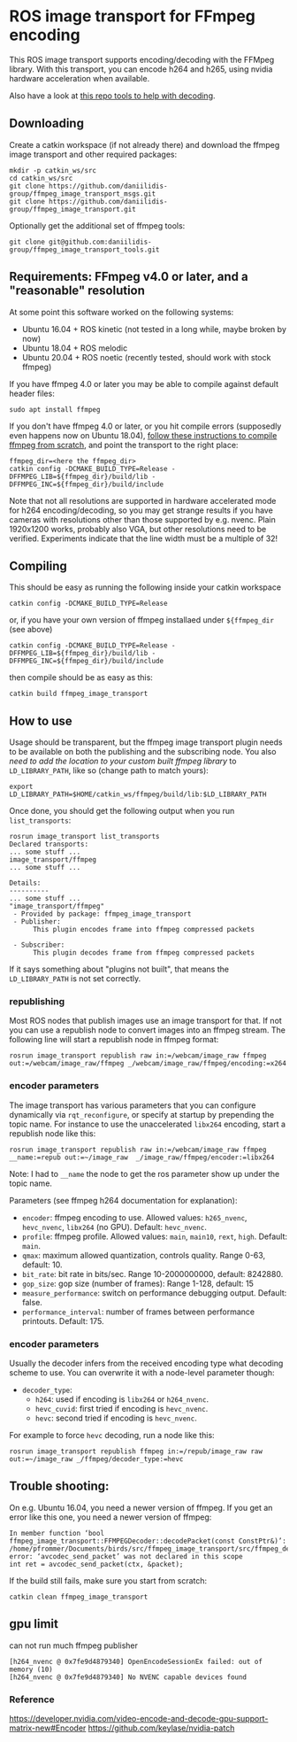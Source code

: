 # ROS image transport for FFmpeg encoding

This ROS image transport supports encoding/decoding with the FFMpeg
library. With this transport, you can encode h264 and h265, using
nvidia hardware acceleration when available.

Also have a look at [this repo tools to help with decoding](https://github.com/daniilidis-group/ffmpeg_image_transport_tools).

## Downloading

Create a catkin workspace (if not already there) and download the
ffmpeg image transport and other required packages:

    mkdir -p catkin_ws/src
    cd catkin_ws/src
    git clone https://github.com/daniilidis-group/ffmpeg_image_transport_msgs.git
    git clone https://github.com/daniilidis-group/ffmpeg_image_transport.git

Optionally get the additional set of ffmpeg tools:

    git clone git@github.com:daniilidis-group/ffmpeg_image_transport_tools.git


## Requirements: FFmpeg v4.0 or later, and a "reasonable" resolution

At some point this software worked on the following systems:

- Ubuntu 16.04 + ROS kinetic (not tested in a long while, maybe broken
  by now)
- Ubuntu 18.04 + ROS melodic
- Ubuntu 20.04 + ROS noetic (recently tested, should work with stock ffmpeg)

If you have ffmpeg 4.0 or later you may be able to compile against default header files:

	sudo apt install ffmpeg

If you don't have ffmpeg 4.0 or later, or you hit compile errors
(supposedly even happens now on Ubuntu 18.04), 
[follow these instructions to compile ffmpeg from scratch](docs/compile_ffmpeg.md), and point the
transport to the right place: 

    ffmpeg_dir=<here the ffmpeg_dir>
    catkin config -DCMAKE_BUILD_TYPE=Release -DFFMPEG_LIB=${ffmpeg_dir}/build/lib -DFFMPEG_INC=${ffmpeg_dir}/build/include

Note that not all resolutions are supported in hardware accelerated
mode for h264 encoding/decoding, so you may get strange results if you
have cameras with resolutions other than those supported by
e.g. nvenc. Plain 1920x1200 works, probably also VGA, but other
resolutions need to be verified. Experiments indicate that the line
width must be a multiple of 32!

## Compiling

This should be easy as running the following inside your catkin workspace

    catkin config -DCMAKE_BUILD_TYPE=Release

or, if you have your own version of ffmpeg installaed under ``${ffmpeg_dir`` (see above)

    catkin config -DCMAKE_BUILD_TYPE=Release -DFFMPEG_LIB=${ffmpeg_dir}/build/lib -DFFMPEG_INC=${ffmpeg_dir}/build/include

then compile should be as easy as this:

    catkin build ffmpeg_image_transport

## How to use

Usage should be transparent, but the ffmpeg image transport plugin
needs to be available on both the publishing and the subscribing
node. You also *need to add the location to your custom built ffmpeg
library* to ``LD_LIBRARY_PATH``, like so (change path to match yours):
```
export LD_LIBRARY_PATH=$HOME/catkin_ws/ffmpeg/build/lib:$LD_LIBRARY_PATH
```
Once done, you should get the following output when you run
``list_transports``:
```
rosrun image_transport list_transports 
Declared transports:
... some stuff ...
image_transport/ffmpeg
... some stuff ...

Details:
----------
... some stuff ...
"image_transport/ffmpeg"
 - Provided by package: ffmpeg_image_transport
 - Publisher: 
      This plugin encodes frame into ffmpeg compressed packets
    
 - Subscriber: 
      This plugin decodes frame from ffmpeg compressed packets
```

If it says something about "plugins not built", that means the
``LD_LIBRARY_PATH`` is not set correctly.

### republishing
Most ROS nodes that publish images use an image transport for that. If
not you can use a republish node to convert images into an ffmpeg
stream. The following line will start a republish node in ffmpeg format:

```
rosrun image_transport republish raw in:=/webcam/image_raw ffmpeg out:=/webcam/image_raw/ffmpeg _/webcam/image_raw/ffmpeg/encoding:=x264
```

### encoder parameters

The image transport has various parameters that you can configure
dynamically via ``rqt_reconfigure``, or specify at startup by
prepending the topic name. For instance to use the unaccelerated
``libx264`` encoding, start a republish node like this:
```
rosrun image_transport republish raw in:=/webcam/image_raw ffmpeg __name:=repub out:=~/image_raw  _/image_raw/ffmpeg/encoder:=libx264
```
Note: I had to ``__name`` the node to get the ros parameter show up under the topic name.

Parameters (see ffmpeg h264 documentation for explanation):

- ``encoder``: ffmpeg encoding to use. Allowed values: ``h265_nvenc``,
  ``hevc_nvenc``, ``libx264`` (no GPU). Default: ``hevc_nvenc``.
- ``profile``: ffmpeg profile. Allowed values: ``main``, ``main10``,
  ``rext``, ``high``. Default: ``main``.
- ``qmax``: maximum allowed quantization, controls quality. Range 0-63, default: 10.
- ``bit_rate``: bit rate in bits/sec. Range 10-2000000000, default: 8242880.
- ``gop_size``: gop size (number of frames): Range 1-128, default: 15
- ``measure_performance``: switch on performance debugging output. Default: false.
- ``performance_interval``: number of frames between performance printouts. Default: 175.

### encoder parameters

Usually the decoder infers from the received encoding type what decoding scheme to use.
You can overwrite it with a node-level parameter though:

- ``decoder_type``:
  - ``h264``: used if encoding is ``libx264`` or ``h264_nvenc``.
  - ``hevc_cuvid``: first tried if encoding is ``hevc_nvenc``.
  - ``hevc``: second tried if encoding is ``hevc_nvenc``.

For example to force ``hevc`` decoding, run a node like this:
```
rosrun image_transport republish ffmpeg in:=/repub/image_raw raw out:=~/image_raw _/ffmpeg/decoder_type:=hevc
```

## Trouble shooting:


On e.g. Ubuntu 16.04, you need a newer version of ffmpeg. If you get an error like this one,
you need a newer version of ffmpeg:

    In member function ‘bool ffmpeg_image_transport::FFMPEGDecoder::decodePacket(const ConstPtr&)’:
    /home/pfrommer/Documents/birds/src/ffmpeg_image_transport/src/ffmpeg_decoder.cpp:104:47:
    error: ‘avcodec_send_packet’ was not declared in this scope
    int ret = avcodec_send_packet(ctx, &packet);

If the build still fails, make sure you start from scratch:

    catkin clean ffmpeg_image_transport

## gpu limit
can not run much ffmpeg publisher
```
[h264_nvenc @ 0x7fe9d4879340] OpenEncodeSessionEx failed: out of memory (10)
[h264_nvenc @ 0x7fe9d4879340] No NVENC capable devices found
```
### Reference
https://developer.nvidia.com/video-encode-and-decode-gpu-support-matrix-new#Encoder
https://github.com/keylase/nvidia-patch
